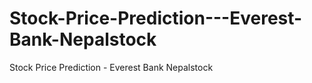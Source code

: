 # Stock-Price-Prediction---Everest-Bank-Nepalstock
Stock Price Prediction - Everest Bank Nepalstock
